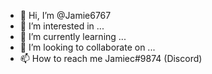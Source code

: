 - 👋 Hi, I’m @Jamie6767
- 👀 I’m interested in ...
- 🌱 I’m currently learning ...
- 💞️ I’m looking to collaborate on ...
- 📫 How to reach me Jamiec#9874 (Discord)

<!---
Jamie6767/Jamie6767 is a ✨ special ✨ repository because its `README.md` (this file) appears on your GitHub profile.
You can click the Preview link to take a look at your changes.
--->
